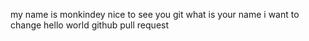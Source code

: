 my name is monkindey
nice to see you git
what is your name 
i want to change
hello world github
pull request

